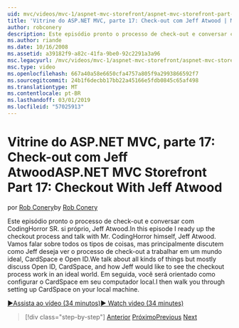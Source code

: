 ```yaml
---
uid: mvc/videos/mvc-1/aspnet-mvc-storefront/aspnet-mvc-storefront-part-17-checkout-with-jeff-atwood
title: 'Vitrine do ASP.NET MVC, parte 17: Check-out com Jeff Atwood | Microsoft Docs'
author: robconery
description: Este episódio pronto o processo de check-out e conversar com CodingHorror SR. si próprio, Jeff Atwood. Vamos falar sobre todos os tipos de coisas, mas principalmente discutir Ope...
ms.author: riande
ms.date: 10/16/2008
ms.assetid: a39182f9-a82c-41fa-9be0-92c2291a3a96
msc.legacyurl: /mvc/videos/mvc-1/aspnet-mvc-storefront/aspnet-mvc-storefront-part-17-checkout-with-jeff-atwood
msc.type: video
ms.openlocfilehash: 667a40a58e6650cfa4757a805f9a2993866592f7
ms.sourcegitcommit: 24b1f6decbb17bb22a45166e5fdb0845c65af498
ms.translationtype: MT
ms.contentlocale: pt-BR
ms.lasthandoff: 03/01/2019
ms.locfileid: "57025913"
---
```

<a name="aspnet-mvc-storefront-part-17-checkout-with-jeff-atwood"></a><span data-ttu-id="8410d-104">Vitrine do ASP.NET MVC, parte 17: Check-out com Jeff Atwood</span><span class="sxs-lookup"><span data-stu-id="8410d-104">ASP.NET MVC Storefront Part 17: Checkout With Jeff Atwood</span></span>
====================
<span data-ttu-id="8410d-105">por [Rob Conery](https://github.com/robconery)</span><span class="sxs-lookup"><span data-stu-id="8410d-105">by [Rob Conery](https://github.com/robconery)</span></span>

<span data-ttu-id="8410d-106">Este episódio pronto o processo de check-out e conversar com CodingHorror SR. si próprio, Jeff Atwood.</span><span class="sxs-lookup"><span data-stu-id="8410d-106">In this episode I ready up the checkout process and talk with Mr. CodingHorror himself, Jeff Atwood.</span></span> <span data-ttu-id="8410d-107">Vamos falar sobre todos os tipos de coisas, mas principalmente discutem como Jeff deseja ver o processo de check-out a trabalhar em um mundo ideal, CardSpace e Open ID.</span><span class="sxs-lookup"><span data-stu-id="8410d-107">We talk about all kinds of things but mostly discuss Open ID, CardSpace, and how Jeff would like to see the checkout process work in an ideal world.</span></span> <span data-ttu-id="8410d-108">Em seguida, você será orientado como configurar o CardSpace em seu computador local.</span><span class="sxs-lookup"><span data-stu-id="8410d-108">I then walk you through setting up CardSpace on your local machine.</span></span>

[<span data-ttu-id="8410d-109">&#9654;Assista ao vídeo (34 minutos)</span><span class="sxs-lookup"><span data-stu-id="8410d-109">&#9654; Watch video (34 minutes)</span></span>](https://channel9.msdn.com/Blogs/ASP-NET-Site-Videos/aspnet-mvc-storefront-part-17-checkout-with-jeff-atwood)

> [!div class="step-by-step"]
> <span data-ttu-id="8410d-110">[Anterior](aspnet-mvc-storefront-part-16-membership-redo-with-openid.md)
> [Próximo](aspnet-mvc-storefront-part-18-creating-an-experience.md)</span><span class="sxs-lookup"><span data-stu-id="8410d-110">[Previous](aspnet-mvc-storefront-part-16-membership-redo-with-openid.md)
[Next](aspnet-mvc-storefront-part-18-creating-an-experience.md)</span></span>
